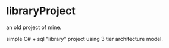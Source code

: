 # libraryProject

an old project of mine.


simple C# + sql "library" project using 3 tier architecture model.
